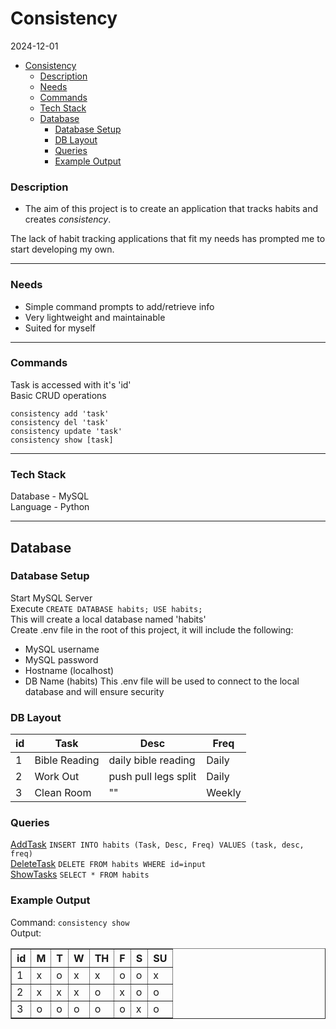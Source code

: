 # Consistency
2024-12-01
- [Consistency](#consistency)
    - [Description](#description)
    - [Needs](#needs)
    - [Commands](#commands)
    - [Tech Stack](#tech-stack)
  - [Database](#database)
    - [Database Setup](#db-setup)
    - [DB Layout](#db-layout)
    - [Queries](#queries)
    - [Example Output](#example-output)

### Description
* The aim of this project is to create an application that tracks habits and creates *consistency*.

The lack of habit tracking applications that fit my needs has prompted me to start developing my own.
****
### Needs
- Simple command prompts to add/retrieve info
- Very lightweight and maintainable
- Suited for myself
****
### Commands
Task is accessed with it's 'id'  
Basic CRUD operations 

`consistency add 'task'`  
`consistency del 'task'`    
`consistency update 'task'`  
`consistency show [task]`
****
### Tech Stack
Database - MySQL  
Language - Python  
****
## Database
### Database Setup
Start MySQL Server  
Execute `CREATE DATABASE habits; USE habits;`  
This will create a local database named 'habits'  
Create .env file in the root of this project, it will include the following:
* MySQL username
* MySQL password
* Hostname (localhost)
* DB Name (habits)
This .env file will be used to connect to the local database and will ensure security  

### DB Layout
| id       | Task          | Desc                 | Freq    |
| -------- | ------------- | -------------------- | ------- |
| 1        | Bible Reading | daily bible reading  | Daily
| 2        | Work Out      | push pull legs split | Daily
| 3        | Clean Room    |""                    | Weekly
### Queries
<u>AddTask</u> `INSERT INTO habits (Task, Desc, Freq) VALUES (task, desc, freq)`  
<u>DeleteTask</u> `DELETE FROM habits WHERE id=input`  
<u>ShowTasks</u> `SELECT * FROM habits`
### Example Output
Command: `consistency show`  
Output:
<table border="1">
  <thead>
    <tr>
      <th>id</th>
      <th>M</th>
      <th>T</th>
      <th>W</th>
      <th>TH</th>
      <th>F</th>
      <th>S</th>
      <th>SU</th>
    </tr>
  </thead>
  <tbody>
    <tr>
      <td>1</td>
      <td>x</td>
      <td>o</td>
      <td>x</td>
      <td>x</td>
      <td>o</td>
      <td>o</td>
      <td>x</td>
    </tr>
    <tr>
      <td>2</td>
      <td>x</td>
      <td>x</td>
      <td>x</td>
      <td>o</td>
      <td>x</td>
      <td>o</td>
      <td>o</td>
    </tr>
    <tr>
      <td>3</td>
      <td>o</td>
      <td>o</td>
      <td>o</td>
      <td>o</td>
      <td>o</td>
      <td>x</td>
      <td>o</td>
    </tr>
  </tbody>
</table>

